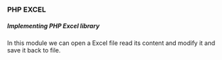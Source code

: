 <h3>PHP EXCEL</h3>
<h5>Implementing PHP Excel library</h5>

In this module we can open a Excel file read its content and modify it and save it back to file.
